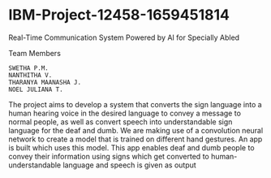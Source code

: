 # IBM-Project-12458-1659451814
Real-Time Communication System Powered by AI for Specially Abled


Team Members


    SWETHA P.M.
    NANTHITHA V.
    THARANYA MAANASHA J.
    NOEL JULIANA T.
    
    
    
The project aims to develop a system that converts the sign language into a human hearing voice in the desired language to convey a message to normal people, as well as convert speech into understandable sign language for the deaf and dumb. We are making use of a convolution neural network to create a model that is trained on different hand gestures. An app is built which uses this model. This app enables deaf and dumb people to convey their information using signs which get converted to human-understandable language and speech is given as output
